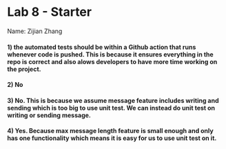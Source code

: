 # Lab 8 - Starter

Name: Zijian Zhang

#### 1) the automated tests should be within a Github action that runs whenever code is pushed. This is because it ensures everything in the repo is correct and also alows developers to have more time working on the project.

#### 2) No

#### 3) No. This is because we assume message feature includes writing and sending which is too big to use unit test. We can instead do unit test on writing or sending message.

#### 4) Yes. Because max message length feature is small enough and only has one functionality which means it is easy for us to use unit test on it.
